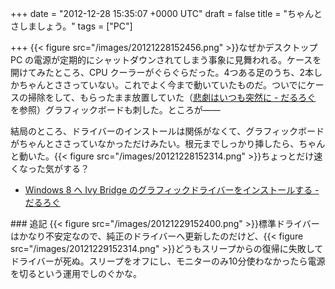 
+++
date = "2012-12-28 15:35:07 +0000 UTC"
draft = false
title = "ちゃんとさしましょう。"
tags = ["PC"]

+++
{{< figure src="/images/20121228152456.png"  >}}なぜかデスクトップ PC の電源が定期的にシャットダウンされてしまう事象に見舞われる。ケースを開けてみたところ、CPU クーラーがぐらぐらだった。4つある足のうち、2本しかちゃんとささっていない。これでよく今まで動いていたものだ。ついでにケースの掃除をして、もらったまま放置していた（<a href="https://blog.daruyanagi.jp/entry/2012/09/24/215346">悲劇はいつも突然に - だるろぐ</a> を参照）グラフィックボードも刺した。ところが――<script>    window.twttr = (function(d, s, id) {        var js, fjs = d.getElementsByTagName(s)[0],            t = window.twttr || {};        if (d.getElementById(id)) return t;        js = d.createElement(s);        js.id = id;        js.src = "https://platform.twitter.com/widgets.js";        fjs.parentNode.insertBefore(js, fjs);        t._e = [];        t.ready = function(f) {            t._e.push(f);        };        return t;    }(document, "script", "twitter-wjs"));</script><script>    twttr.ready(function (twttr) {        var el = document.getElementsByClassName('twitter-syntax-tweet-id-284531759742332928');        for (var i=0;i<el.length;i++) {            if (!!el[i].getAttribute('data-is-tweet-loaded')){                continue;            }            el[i].setAttribute('data-is-tweet-loaded', '1');            twttr.widgets.createTweet('284531759742332928',el[i],{});        }    });</script><div class="twitter-syntax-tweet-id-284531759742332928"></div>結局のところ、ドライバーのインストールは関係がなくて、グラフィックボードがちゃんとささっていなかっただけみたい。根元までしっかり挿したら、ちゃんと動いた。{{< figure src="/images/20121228152314.png"  >}}ちょっとだけ速くなった気がする？

<ul>
<li><a href="https://blog.daruyanagi.jp/entry/2012/05/05/060610">Windows 8 へ Ivy Bridge のグラフィックドライバーをインストールする - だるろぐ</a></li>
</ul>
<div class="section">
    ### 追記
    {{< figure src="/images/20121229152400.png"  >}}標準ドライバーはかなり不安定なので、純正のドライバーへ更新したのだけど、{{< figure src="/images/20121229152314.png"  >}}どうもスリープからの復帰に失敗してドライバーが死ぬ。スリープをオフにし、モニターのみ10分使わなかったら電源を切るという運用でしのぐかな。

</div>


